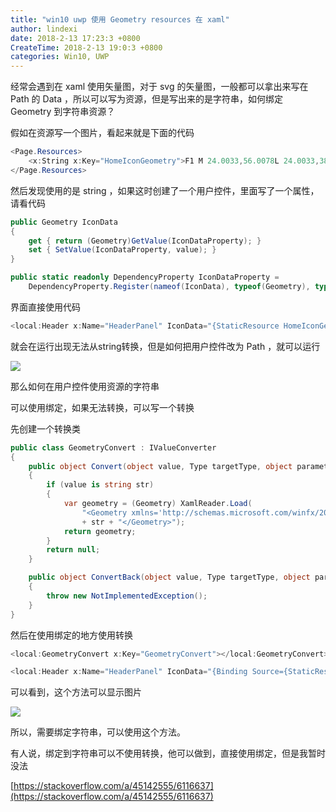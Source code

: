```yaml
---
title: "win10 uwp 使用 Geometry resources 在 xaml"
author: lindexi
date: 2018-2-13 17:23:3 +0800
CreateTime: 2018-2-13 19:0:3 +0800
categories: Win10, UWP
---
```


经常会遇到在 xaml 使用矢量图，对于 svg 的矢量图，一般都可以拿出来写在 Path 的 Data ，所以可以写为资源，但是写出来的是字符串，如何绑定 Geometry 到字符串资源？

<!--more-->



假如在资源写一个图片，看起来就是下面的代码

```csharp
<Page.Resources>
    <x:String x:Key="HomeIconGeometry">F1 M 24.0033,56.0078L 24.0033,38.0053L 22.0031,40.0056L 19.0027,35.0049L 38.0053,20.0028L 45.0063,25.5299L 45.0063,21.753L 49.0068,21.0029L 49.0068,28.6882L 57.008,35.0049L 54.0075,40.0056L 52.0073,38.0053L 52.0073,56.0078L 24.0033,56.0078 Z M 38.0053,26.9204L 27.0038,36.005L 27.0038,53.0074L 33.0046,53.0074L 33.0046,42.006L 43.006,42.006L 43.006,53.0074L 49.0068,53.0074L 49.0068,36.005L 38.0053,26.9204 Z</x:String>
</Page.Resources>
```

然后发现使用的是 string ，如果这时创建了一个用户控件，里面写了一个属性，请看代码

```csharp
public Geometry IconData
{
    get { return (Geometry)GetValue(IconDataProperty); }
    set { SetValue(IconDataProperty, value); }
}

public static readonly DependencyProperty IconDataProperty = 
    DependencyProperty.Register(nameof(IconData), typeof(Geometry), typeof(Header), new PropertyMetadata(null);
```

界面直接使用代码

```csharp
<local:Header x:Name="HeaderPanel" IconData="{StaticResource HomeIconGeometry}" />
```

就会在运行出现无法从string转换，但是如何把用户控件改为 Path ，就可以运行

![](http://7xqpl8.com1.z0.glb.clouddn.com/34fdad35-5dfe-a75b-2b4b-8c5e313038e2%2F2017718194714.jpg)

那么如何在用户控件使用资源的字符串

可以使用绑定，如果无法转换，可以写一个转换

先创建一个转换类

```csharp
public class GeometryConvert : IValueConverter
{
    public object Convert(object value, Type targetType, object parameter, string language)
    {
        if (value is string str)
        {
            var geometry = (Geometry) XamlReader.Load(
                "<Geometry xmlns='http://schemas.microsoft.com/winfx/2006/xaml/presentation'>"
                + str + "</Geometry>");
            return geometry;
        }
        return null;
    }

    public object ConvertBack(object value, Type targetType, object parameter, string language)
    {
        throw new NotImplementedException();
    }
}
```

然后在使用绑定的地方使用转换

```csharp
<local:GeometryConvert x:Key="GeometryConvert"></local:GeometryConvert>

<local:Header x:Name="HeaderPanel" IconData="{Binding Source={StaticResource HomeIconGeometry},Converter={StaticResource GeometryConvert}}" />
```

可以看到，这个方法可以显示图片

![](http://7xqpl8.com1.z0.glb.clouddn.com/34fdad35-5dfe-a75b-2b4b-8c5e313038e2%2F2017718194953.jpg)

所以，需要绑定字符串，可以使用这个方法。

有人说，绑定到字符串可以不使用转换，他可以做到，直接使用绑定，但是我暂时没法

[https://stackoverflow.com/a/45142555/6116637](https://stackoverflow.com/a/45142555/6116637)

